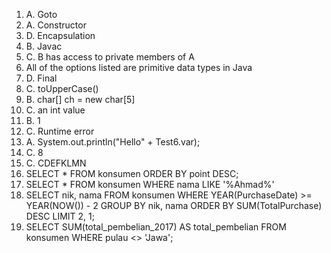 1. A. Goto
2. A. Constructor
3. D. Encapsulation
4. B. Javac
5. C. B has access to private members of A
6. All of the options listed are primitive data types in Java
7. D. Final
8. C. toUpperCase()
9. B. char[] ch = new char[5]
10. C. an int value
11. B. 1
12. C. Runtime error
13. A. System.out.println("Hello" + Test6.var); 
14. C. 8
15. C. CDEFKLMN
16. SELECT * FROM konsumen ORDER BY point DESC;
17. SELECT * FROM konsumen WHERE nama LIKE '%Ahmad%'
18. SELECT nik, nama
    FROM konsumen
    WHERE YEAR(PurchaseDate) >= YEAR(NOW()) - 2
    GROUP BY nik, nama
    ORDER BY SUM(TotalPurchase) DESC
    LIMIT 2, 1;
19. SELECT SUM(total_pembelian_2017) AS total_pembelian
    FROM konsumen
    WHERE pulau <> 'Jawa';
